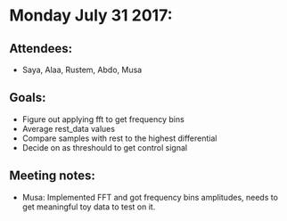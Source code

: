 # Monday July 31 2017:
## Attendees:
- Saya, Alaa, Rustem, Abdo, Musa

## Goals:
- Figure out applying fft to get frequency bins
- Average rest_data values
- Compare samples with rest to the highest differential
- Decide on as threshould to get control signal

## Meeting notes:
- Musa: Implemented FFT and got frequency bins amplitudes, needs to get meaningful toy data to test on it.
